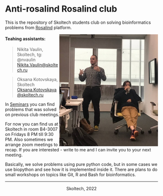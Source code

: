 

# Anti-rosalind Rosalind club

This is the repository of Skoltech students club on solving bioinformatics problems from [Rosalind](https://rosalind.info/problems/locations/) platform.

<a href="https://www.skoltech.ru/"><img src="/TAs.jpg" align="right" height="368.8" width="325" ></a>

#### Teahing assistants:

> Nikita Vaulin, Skoltech, tg: @nvaulin <br />
> Nikita.Vaulin@skoltech.ru

> Oksana Kotovskaya, Skoltech <br />
> Oksana.Kotovskaya@skoltech.ru

In [Seminars](https://github.com/ombystoma-young/rosalind-club/tree/main/Seminars) you can find problems that was solved on previous club meetings.  

For now you can find us at Skoltech in room B4-3007 on Fridays 8 PM till 9:30 PM. Also sometimes we arrange zoom meetings to recap. If you are interested - write to me and I can invite you to your next meeting. 

Basically, we solve problems using pure python code, but in some cases we use biopython and see how it is implemented inside it. There are plans to do small workshops on topics like Git, R and Bash for bioinformatics.

---
<div align="center">Skoltech, 2022</div>
